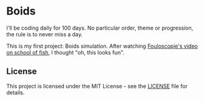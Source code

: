 # Boids

I'll be coding daily for 100 days. No particular order, theme or progression, the rule is to never miss a day.

This is my first project: Boids simulation. After watching [Fouloscopie's video on school of fish](https://www.youtube.com/watch?v=Ch7VxxTBe1c), I thought "oh, this looks fun".

## License

This project is licensed under the MIT License - see the [LICENSE](LICENSE) file for details.
